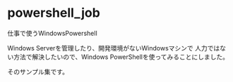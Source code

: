 # powershell_job
仕事で使うWindowsPowershell

Windows Serverを管理したり、開発環境がないWindowsマシンで
人力ではない方法で解決したいので、Windows PowerShellを使ってみることにしました。

そのサンプル集です。
